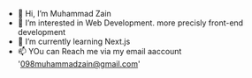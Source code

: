 - 👋 Hi, I’m Muhammad Zain
- 👀 I’m interested in Web Development. more precisly front-end development
- 🌱 I’m currently learning Next.js
- 📫 YOu can Reach me via my email aaccount '098muhammadzain@gmail.com'

<!---
muhammadZain818/muhammadZain818 is a ✨ special ✨ repository because its `README.md` (this file) appears on your GitHub profile.
You can click the Preview link to take a look at your changes.
--->
